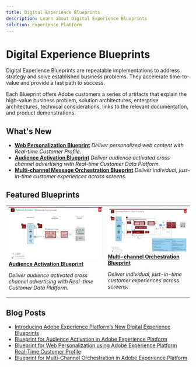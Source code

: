 ```yaml
---
title: Digital Experience Blueprints
description: Learn about Digital Experience Blueprints
solution: Experience Platform
---
```


# Digital Experience Blueprints

Digital Experience Blueprints are repeatable implementations to address strategy and solve established business problems. They accelerate time-to-value and provide a fast path to success.
 
Each Blueprint offers Adobe customers a series of artifacts that explain the high-value business problem, solution architectures, enterprise architectures, technical considerations, links to the relevant documentation, and product demonstrations.

## What's New

* **[Web Personalization Blueprint](/help/blueprints/web-personalization/overview.md)**
    *Deliver personalized web content with Real-time Customer Profile.*
* **[Audience Activation Blueprint](/help/blueprints/audience-activation/overview.md)**
    *Deliver audience activated cross channel advertising with Real-time Customer Data Platform​.*
* **[Multi-channel Message Orchestration Blueprint](/help/blueprints/customer-journey-management/overview.md)**
    *Deliver individual, just-in-time customer experiences across screens.​*

## Featured Blueprints

<table>
<tr>
  <td>
    <a href="/help/blueprints/audience-activation/overview.md">
      <img alt="thumbnail image for the 'Audience Activation' blueprint" src="/help/blueprints/audience-activation/assets/thumb-audience-activation-blueprint.jpg" />
    </a>
    <div>
      <a href="/help/blueprints/audience-activation/overview.md">
    <strong>Audience Activation Blueprint</strong>
    </a>
    </div>
    <p>
    <em>Deliver audience activated cross channel advertising with Real-time Customer Data Platform.</em>
    <p>
  </td>
  <td>
    <a href="/help/blueprints/customer-journey-management/overview.md">
      <img alt="thumbnail image for the 'Multi-channel Orchestration blueprint'" src="/help/blueprints/customer-journey-management/assets/thumb-multi-channel-orchestration-blueprint.jpg" />
    </a>
    <div>
      <a href="/help/blueprints/customer-journey-management/overview.md">
    <strong>Multi-channel Orchestration Blueprint</strong>
    </a>
    </div>
    <p>
    <em>Deliver individual, just-in-time customer experiences across screens.</em>
    <p>
  </td>
</tr>
</table>


## Blog Posts

* [Introducing Adobe Experience Platform’s New Digital Experience Blueprints](https://medium.com/adobetech/introducing-adobe-experience-platforms-new-digital-experience-blueprints-93a6b5f5da7c)
* [Blueprint for Audience Activation in Adobe Experience Platform](https://medium.com/adobetech/a-blueprint-for-audience-activation-in-adobe-experience-platform-b2b30fae90fd)
* [Blueprint for Web Personalization using Adobe Experience Platform Real-Time Customer Profile](https://medium.com/adobetech/blueprint-for-web-personalization-using-adobe-experience-platform-real-time-customer-profile-fef2ce7a4b2f)
* [Blueprint for Multi-Channel Orchestration in Adobe Experience Platform](https://medium.com/adobetech/blueprint-for-multi-channel-orchestration-in-adobe-experience-platform-c68317e94184)